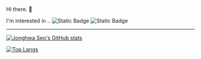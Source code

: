 Hi there. 👋

I'm interested in ..
![Static Badge](https://img.shields.io/badge/Java-964b00) ![Static Badge](https://img.shields.io/badge/Spring-green)

---

[![Jonghwa Seo's GitHub stats](https://github-readme-stats.vercel.app/api?username=seodabii&include_all_commits&show_icons=true&hide=contribs&theme=merko)](https://github.com/seodabii)

[![Top Langs](https://github-readme-stats.vercel.app/api/top-langs/?username=seodabii&layout=compact&custom_title=Languages&bg_color=000&title_color=fff&text_color=fff)](https://github.com/seodabii)

